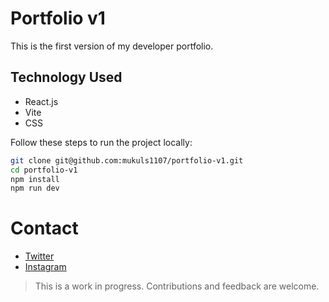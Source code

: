 # Portfolio v1

This is the first version of my developer portfolio.

## Technology Used

- React.js
- Vite
- CSS


Follow these steps to run the project locally:

```bash
git clone git@github.com:mukuls1107/portfolio-v1.git
cd portfolio-v1
npm install
npm run dev

```

# Contact
- [Twitter](https://twitter.com/mukulownsyou)
- [Instagram](https://instagram.com/mukulownsyou)

> This is a work in progress. Contributions and feedback are welcome.
